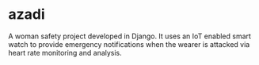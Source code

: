 # azadi
A woman safety project developed in Django. It uses an IoT enabled smart watch to provide emergency notifications when the wearer is attacked via heart rate monitoring and analysis.
